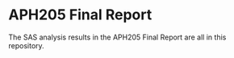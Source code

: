 # APH205 Final Report 
The SAS analysis results in the APH205 Final Report are all in this repository.
